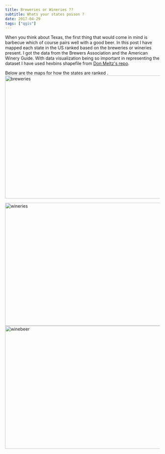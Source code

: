 ```yaml
---
title: Breweries or Wineries ??
subtitle: Whats your states poison ?
date: 2017-04-29
tags: ["qgis"]
---
```


<style>

.myIframe {
position: relative;
padding-bottom: 65.25%;
padding-top: 30px;
height: 0;
overflow: auto;
-webkit-overflow-scrolling:touch; //<<--- THIS IS THE KEY
border: solid black 1px;
}
.myIframe iframe {
position: absolute;
top: 0;
left: 0;
width: 100%;
height: 100%;
}
</style>


When you think about Texas, the first thing that would come in mind is barbecue which of course  pairs well with a good beer. In this post I have mapped each state in the
US ranked based on the breweries or wineries present. I got the data from the Brewers Association and the American Winery Guide. With data visualization being so
important in representing the dataset I have used hexbins shapefile from   <a href="https://github.com/donmeltz/US-States---Hexbins">Don Meltz's repo</a>.

<!--more-->

Below are the maps for how the states are ranked .
<img width="600" height = "400" alt="breweries" src="breweries.png">

<img width="600" height = "400" alt="wineries" src="wineries.png">

<img width="600" height = "400" alt="winebeer" src="winebeer.png">
